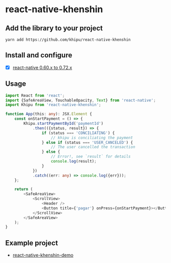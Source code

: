 # react-native-khenshin

## Add the library to your project

    yarn add https://github.com/khipu/react-native-khenshin

## Install and configure

- [x] [react-native 0.60.x to 0.72.x](docs/INSTALL.0.60.x--0.72.x.md)

## Usage

```typescript
import React from 'react';
import {SafeAreaView, TouchableOpacity, Text} from 'react-native';
import Khipu from 'react-native-khenshin';

function App(this: any): JSX.Element {
    const onStartPayment = () => {
        Khipu.startPaymentById('paymentId')
            .then(({status, result}) => {
                if (status === 'CONCILIATING') {
                    // khipu is conciliating the payment
                } else if (status === 'USER_CANCELED') {
                    // The user cancelled the transaction
                } else {
                    // Error!, see `result` for details
                    console.log(result);
                }
            })
            .catch((err: any) => console.log({err}));
    };

    return (
        <SafeAreaView>
            <ScrollView>
                <Header />
                <Button title={'pagar'} onPress={onStartPayment}></Button>
            </ScrollView>
        </SafeAreaView>
    );
}
```
## Example project

- [react-native-khenshin-demo](https://github.com/khipu/react-native-khenshin-demo)
